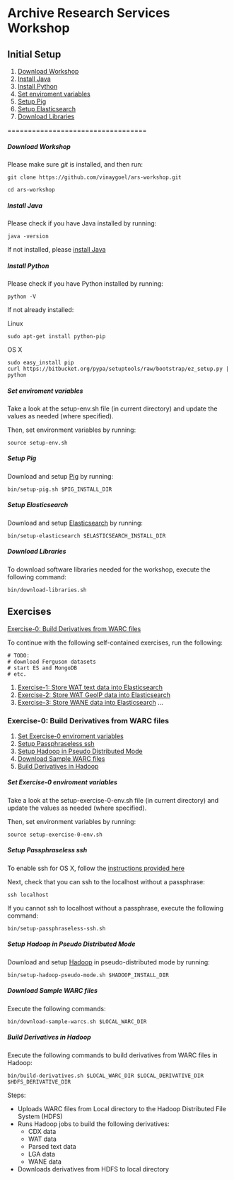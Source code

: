 Archive Research Services Workshop
==================================

## Initial Setup

1. [Download Workshop](#download-workshop)
2. [Install Java](#install-java)
3. [Install Python](#install-python)
4. [Set enviroment variables](#set-enviroment-variables)
5. [Setup Pig](#setup-pig)
6. [Setup Elasticsearch](#setup-elasticsearch)
7. [Download Libraries](#download-libraries)

==================================

##### Download Workshop #####

Please make sure *git* is installed, and then run:

```
git clone https://github.com/vinaygoel/ars-workshop.git

cd ars-workshop
```

##### Install Java #####

Please check if you have Java installed by running:

```
java -version
```

If not installed, please [install Java](https://www.java.com/en/download/help/download_options.xml)

##### Install Python #####

Please check if you have Python installed by running:

```
python -V
```

If not already installed:

Linux

```
sudo apt-get install python-pip
```

OS X

```
sudo easy_install pip
curl https://bitbucket.org/pypa/setuptools/raw/bootstrap/ez_setup.py | python
```

##### Set enviroment variables #####

Take a look at the setup-env.sh file (in current directory) and update the values as needed (where specified).

Then, set environment variables by running:

```
source setup-env.sh
```

##### Setup Pig #####

Download and setup [Pig](http://pig.apache.org/) by running:

```
bin/setup-pig.sh $PIG_INSTALL_DIR
```

##### Setup Elasticsearch #####

Download and setup [Elasticsearch](https://www.elastic.co/products/elasticsearch) by running:

```
bin/setup-elasticsearch $ELASTICSEARCH_INSTALL_DIR
```

##### Download Libraries #####

To download software libraries needed for the workshop, execute the following command:

```
bin/download-libraries.sh
```

## Exercises

[Exercise-0: Build Derivatives from WARC files](#build-derivatives-from-warc-files)

To continue with the following self-contained exercises, run the following:

```
# TODO:
# download Ferguson datasets
# start ES and MongoDB
# etc.
```

1. [Exercise-1: Store WAT text data into Elasticsearch](#store-wat-text-data-into-elasticsearch)
2. [Exercise-2: Store WAT GeoIP data into Elasticsearch](#store-wat-geoip-data-into-elasticsearch)
3. [Exercise-3: Store WANE data into Elasticsearch](#store-wane-data-into-elasticsearch)
...

### Exercise-0: Build Derivatives from WARC files ###

1. [Set Exercise-0 enviroment variables](#set-exercise-0-enviroment-variables)
2. [Setup Passphraseless ssh](#setup-passphraseless-ssh)
3. [Setup Hadoop in Pseudo Distributed Mode](#setup-hadoop-in-pseudo-mode)
4. [Download Sample WARC files](#download-sample-warc-files)
5. [Build Derivatives in Hadoop](#build-derivatives-in-hadoop)


##### Set Exercise-0 enviroment variables #####

Take a look at the setup-exercise-0-env.sh file (in current directory) and update the values as needed (where specified).

Then, set environment variables by running:

```
source setup-exercise-0-env.sh
```

##### Setup Passphraseless ssh #####

To enable ssh for OS X, follow the [instructions provided here](http://bluishcoder.co.nz/articles/mac-ssh.html)

Next, check that you can ssh to the localhost without a passphrase:

```
ssh localhost
```

If you cannot ssh to localhost without a passphrase, execute the following command:

```
bin/setup-passphraseless-ssh.sh
```  

##### Setup Hadoop in Pseudo Distributed Mode #####

Download and setup [Hadoop](http://hadoop.apache.org/) in pseudo-distributed mode by running:

```
bin/setup-hadoop-pseudo-mode.sh $HADOOP_INSTALL_DIR
```

##### Download Sample WARC files #####

Execute the following commands:

```
bin/download-sample-warcs.sh $LOCAL_WARC_DIR
```

##### Build Derivatives in Hadoop #####

Execute the following commands to build derivatives from WARC files in Hadoop:

```
bin/build-derivatives.sh $LOCAL_WARC_DIR $LOCAL_DERIVATIVE_DIR $HDFS_DERIVATIVE_DIR
```
Steps:
* Uploads WARC files from Local directory to the Hadoop Distributed File System (HDFS)
* Runs Hadoop jobs to build the following derivatives:
  * CDX data
  * WAT data
  * Parsed text data
  * LGA data
  * WANE data
* Downloads derivatives from HDFS to local directory
